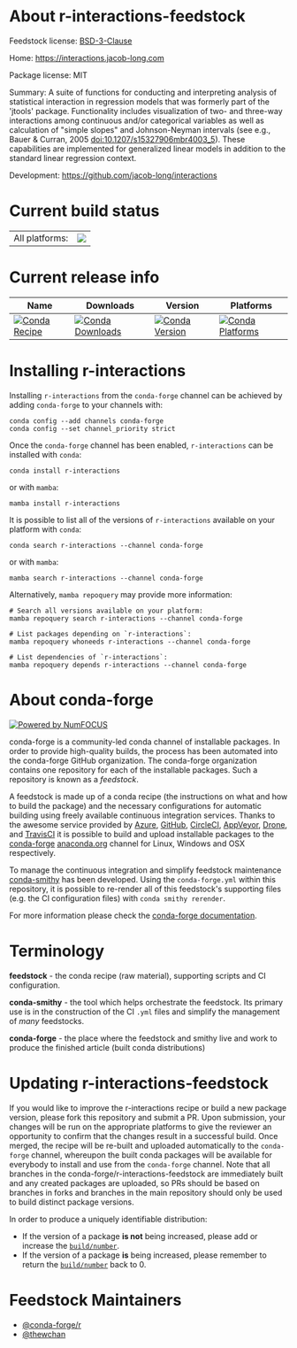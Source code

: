 About r-interactions-feedstock
==============================

Feedstock license: [BSD-3-Clause](https://github.com/conda-forge/r-interactions-feedstock/blob/main/LICENSE.txt)

Home: https://interactions.jacob-long.com

Package license: MIT

Summary: A suite of functions for conducting and interpreting analysis of statistical interaction in regression models that was formerly part of the 'jtools' package. Functionality includes visualization of two- and three-way interactions among continuous and/or categorical variables as well as calculation of "simple slopes" and Johnson-Neyman intervals (see e.g., Bauer & Curran, 2005 <doi:10.1207/s15327906mbr4003_5>). These capabilities are implemented for generalized linear models in addition to the standard linear regression context.

Development: https://github.com/jacob-long/interactions

Current build status
====================


<table><tr><td>All platforms:</td>
    <td>
      <a href="https://dev.azure.com/conda-forge/feedstock-builds/_build/latest?definitionId=17297&branchName=main">
        <img src="https://dev.azure.com/conda-forge/feedstock-builds/_apis/build/status/r-interactions-feedstock?branchName=main">
      </a>
    </td>
  </tr>
</table>

Current release info
====================

| Name | Downloads | Version | Platforms |
| --- | --- | --- | --- |
| [![Conda Recipe](https://img.shields.io/badge/recipe-r--interactions-green.svg)](https://anaconda.org/conda-forge/r-interactions) | [![Conda Downloads](https://img.shields.io/conda/dn/conda-forge/r-interactions.svg)](https://anaconda.org/conda-forge/r-interactions) | [![Conda Version](https://img.shields.io/conda/vn/conda-forge/r-interactions.svg)](https://anaconda.org/conda-forge/r-interactions) | [![Conda Platforms](https://img.shields.io/conda/pn/conda-forge/r-interactions.svg)](https://anaconda.org/conda-forge/r-interactions) |

Installing r-interactions
=========================

Installing `r-interactions` from the `conda-forge` channel can be achieved by adding `conda-forge` to your channels with:

```
conda config --add channels conda-forge
conda config --set channel_priority strict
```

Once the `conda-forge` channel has been enabled, `r-interactions` can be installed with `conda`:

```
conda install r-interactions
```

or with `mamba`:

```
mamba install r-interactions
```

It is possible to list all of the versions of `r-interactions` available on your platform with `conda`:

```
conda search r-interactions --channel conda-forge
```

or with `mamba`:

```
mamba search r-interactions --channel conda-forge
```

Alternatively, `mamba repoquery` may provide more information:

```
# Search all versions available on your platform:
mamba repoquery search r-interactions --channel conda-forge

# List packages depending on `r-interactions`:
mamba repoquery whoneeds r-interactions --channel conda-forge

# List dependencies of `r-interactions`:
mamba repoquery depends r-interactions --channel conda-forge
```


About conda-forge
=================

[![Powered by
NumFOCUS](https://img.shields.io/badge/powered%20by-NumFOCUS-orange.svg?style=flat&colorA=E1523D&colorB=007D8A)](https://numfocus.org)

conda-forge is a community-led conda channel of installable packages.
In order to provide high-quality builds, the process has been automated into the
conda-forge GitHub organization. The conda-forge organization contains one repository
for each of the installable packages. Such a repository is known as a *feedstock*.

A feedstock is made up of a conda recipe (the instructions on what and how to build
the package) and the necessary configurations for automatic building using freely
available continuous integration services. Thanks to the awesome service provided by
[Azure](https://azure.microsoft.com/en-us/services/devops/), [GitHub](https://github.com/),
[CircleCI](https://circleci.com/), [AppVeyor](https://www.appveyor.com/),
[Drone](https://cloud.drone.io/welcome), and [TravisCI](https://travis-ci.com/)
it is possible to build and upload installable packages to the
[conda-forge](https://anaconda.org/conda-forge) [anaconda.org](https://anaconda.org/)
channel for Linux, Windows and OSX respectively.

To manage the continuous integration and simplify feedstock maintenance
[conda-smithy](https://github.com/conda-forge/conda-smithy) has been developed.
Using the ``conda-forge.yml`` within this repository, it is possible to re-render all of
this feedstock's supporting files (e.g. the CI configuration files) with ``conda smithy rerender``.

For more information please check the [conda-forge documentation](https://conda-forge.org/docs/).

Terminology
===========

**feedstock** - the conda recipe (raw material), supporting scripts and CI configuration.

**conda-smithy** - the tool which helps orchestrate the feedstock.
                   Its primary use is in the construction of the CI ``.yml`` files
                   and simplify the management of *many* feedstocks.

**conda-forge** - the place where the feedstock and smithy live and work to
                  produce the finished article (built conda distributions)


Updating r-interactions-feedstock
=================================

If you would like to improve the r-interactions recipe or build a new
package version, please fork this repository and submit a PR. Upon submission,
your changes will be run on the appropriate platforms to give the reviewer an
opportunity to confirm that the changes result in a successful build. Once
merged, the recipe will be re-built and uploaded automatically to the
`conda-forge` channel, whereupon the built conda packages will be available for
everybody to install and use from the `conda-forge` channel.
Note that all branches in the conda-forge/r-interactions-feedstock are
immediately built and any created packages are uploaded, so PRs should be based
on branches in forks and branches in the main repository should only be used to
build distinct package versions.

In order to produce a uniquely identifiable distribution:
 * If the version of a package **is not** being increased, please add or increase
   the [``build/number``](https://docs.conda.io/projects/conda-build/en/latest/resources/define-metadata.html#build-number-and-string).
 * If the version of a package **is** being increased, please remember to return
   the [``build/number``](https://docs.conda.io/projects/conda-build/en/latest/resources/define-metadata.html#build-number-and-string)
   back to 0.

Feedstock Maintainers
=====================

* [@conda-forge/r](https://github.com/orgs/conda-forge/teams/r/)
* [@thewchan](https://github.com/thewchan/)

